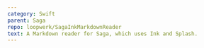 ```yaml
---
category: Swift
parent: Saga
repo: loopwerk/SagaInkMarkdownReader
text: A Markdown reader for Saga, which uses Ink and Splash.
---
```

